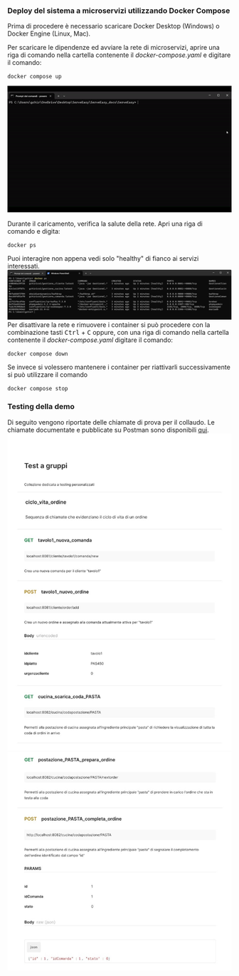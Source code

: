 ### Deploy del sistema a microservizi utilizzando Docker Compose 

Prima di procedere è necessario scaricare Docker Desktop (Windows) o Docker Engine (Linux, Mac).

Per scaricare le dipendenze ed avviare la rete di microservizi, aprire una riga di comando nella cartella contenente il <i>docker-compose.yaml</i> e digitare il comando:
```shell
docker compose up
```
![demo gif](./img/demo1.gif)

Durante il caricamento, verifica la salute della rete. Apri una riga di comando e digita:
```shell
docker ps
```
Puoi interagire non appena vedi solo "healthy" di fianco ai servizi interessati.
![demo img](./img/demo2.png)
Per disattivare la rete e rimuovere i container si può procedere con la combinazione tasti <kbd>Ctrl</kbd> + <kbd>C</kbd> oppure, con una riga di comando nella cartella contenente il <i>docker-compose.yaml</i> digitare il comando:
```shell
docker compose down
```
Se invece si volessero mantenere i container per riattivarli successivamente si può utilizzare il comando
```shell
docker compose stop
```
### Testing della demo
Di seguito vengono riportate delle chiamate di prova per il collaudo. Le chiamate documentate e pubblicate su Postman sono disponibili [qui](https://documenter.getpostman.com/view/20761533/2sA3JKcN1D).
![pagina1](./img/pagina1.jpg)
![pagina2](./img/npagina2.jpg)
